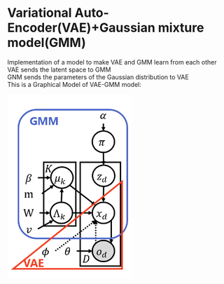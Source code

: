 # Variational Auto-Encoder(VAE)+Gaussian mixture model(GMM)
Implementation of a model to make VAE and GMM learn from each other  
VAE sends the latent space to GMM  
GNM sends the parameters of the Gaussian distribution to VAE  
This is a Graphical Model of VAE-GMM model:  

<div>
	<img src='/image/model.png' height="420px">
</div>
